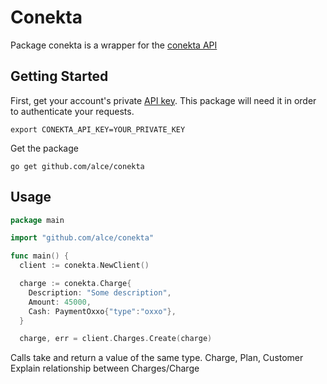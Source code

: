 # Conekta

Package conekta is a wrapper for the [conekta API](https://www.conekta.io/docs/api)

## Getting Started

First, get your account's private [API key](https://admin.conekta.io/#developers.keys). This package will need it in order to authenticate your requests.

    export CONEKTA_API_KEY=YOUR_PRIVATE_KEY

Get the package

    go get github.com/alce/conekta

## Usage

~~~ go
package main

import "github.com/alce/conekta"

func main() {
  client := conekta.NewClient()

  charge := conekta.Charge{
    Description: "Some description",
    Amount: 45000,
    Cash: PaymentOxxo{"type":"oxxo"},
  }

  charge, err = client.Charges.Create(charge)
~~~


Calls take and return a value of the same type. Charge, Plan, Customer
Explain relationship between Charges/Charge


